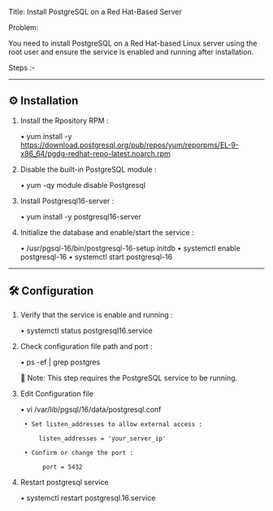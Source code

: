 Title:  Install PostgreSQL on a Red Hat-Based Server

Problem:

You need to install PostgreSQL on a Red Hat-based Linux server using the root user and ensure the service is enabled and running after installation.


Steps :-

----------------
⚙️ Installation
----------------

1) Install the Rpository RPM :

	• yum install -y https://download.postgresql.org/pub/repos/yum/reporpms/EL-9-x86_64/pgdg-redhat-repo-latest.noarch.rpm

2) Disable the built-in PostgreSQL module : 
		
	• yum -qy module disable Postgresql	
	
3) Install Postgresql16-server :

	• yum install -y postgresql16-server
	
4) Initialize the database and enable/start the service :

	• /usr/pgsql-16/bin/postgresql-16-setup initdb
	• systemctl enable postgresql-16
	• systemctl start postgresql-16

-----------------
🛠️ Configuration
-----------------
		
1) Verify that the service is enable and running :

	• systemctl status postgresql16.service 

2) Check configuration file path and port :
	
	• ps -ef | grep postgres		
	
	📝 Note: This step requires the PostgreSQL service to be running.

3) Edit Configuration file

	• vi /var/lib/pgsql/16/data/postgresql.conf 

		• Set listen_addresses to allow external access : 
			
			listen_addresses = 'your_server_ip'
			
		• Confirm or change the port :
			 
			 port = 5432
			
4) Restart postgresql service 

	• systemctl restart postgresql.16.service
